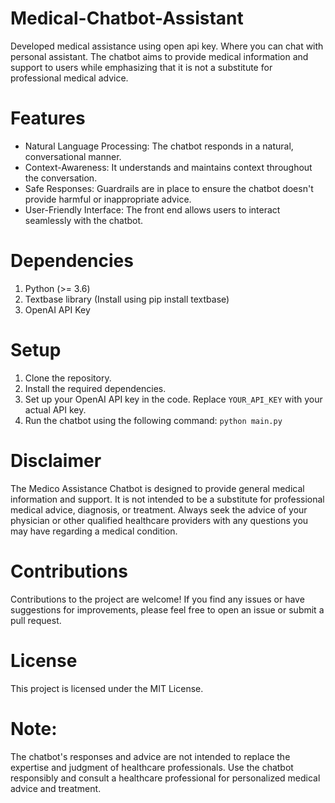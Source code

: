 # Medical-Chatbot-Assistant
Developed medical assistance using open api key. Where you can chat with personal assistant.
 The chatbot aims to provide medical information and support to users while emphasizing that it is not a substitute for professional medical advice.


# Features
- Natural Language Processing: The chatbot responds in a natural, conversational manner.
- Context-Awareness: It understands and maintains context throughout the conversation.
- Safe Responses: Guardrails are in place to ensure the chatbot doesn't provide harmful or inappropriate advice.
- User-Friendly Interface: The front end allows users to interact seamlessly with the chatbot.

# Dependencies
1. Python (>= 3.6)
2. Textbase library (Install using pip install textbase)
3. OpenAI API Key

# Setup
1. Clone the repository.
2. Install the required dependencies.
3. Set up your OpenAI API key in the code. Replace ```YOUR_API_KEY``` with your actual API key.
4. Run the chatbot using the following command:
   ```python main.py```

# Disclaimer
The Medico Assistance Chatbot is designed to provide general medical information and support. It is not intended to be a substitute for professional medical advice, diagnosis, or treatment. Always seek the advice of your physician or other qualified healthcare providers with any questions you may have regarding a medical condition.

# Contributions
Contributions to the project are welcome! If you find any issues or have suggestions for improvements, please feel free to open an issue or submit a pull request.

# License
This project is licensed under the MIT License.

# Note: 
The chatbot's responses and advice are not intended to replace the expertise and judgment of healthcare professionals. Use the chatbot responsibly and consult a healthcare professional for personalized medical advice and treatment.
